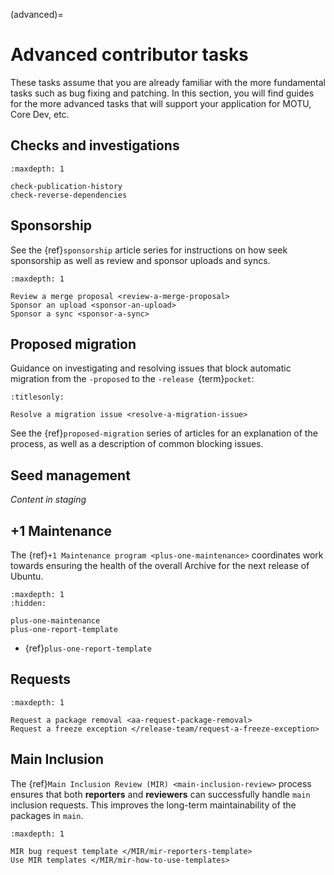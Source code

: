 (advanced)=
# Advanced contributor tasks

These tasks assume that you are already familiar with the more fundamental
tasks such as bug fixing and patching. In this section, you will find guides
for the more advanced tasks that will support your application for MOTU, Core
Dev, etc.


## Checks and investigations

```{toctree}
:maxdepth: 1

check-publication-history
check-reverse-dependencies
```


## Sponsorship

See the {ref}`sponsorship` article series for instructions on how seek sponsorship as well as review and sponsor uploads and syncs.

```{toctree}
:maxdepth: 1

Review a merge proposal <review-a-merge-proposal>
Sponsor an upload <sponsor-an-upload>
Sponsor a sync <sponsor-a-sync>
```


## Proposed migration

Guidance on investigating and resolving issues that block automatic migration from the `-proposed` to the `-release `{term}`pocket`:

```{toctree}
:titlesonly:

Resolve a migration issue <resolve-a-migration-issue>
```

See the {ref}`proposed-migration` series of articles for an explanation of the process, as well as a description of common blocking issues.


## Seed management

*Content in staging*



## +1 Maintenance

The {ref}`+1 Maintenance program <plus-one-maintenance>` coordinates work
towards ensuring the health of the overall Archive for the next release of
Ubuntu.

```{toctree}
:maxdepth: 1
:hidden:

plus-one-maintenance
plus-one-report-template
```

* {ref}`plus-one-report-template`


## Requests

```{toctree}
:maxdepth: 1

Request a package removal <aa-request-package-removal>
Request a freeze exception </release-team/request-a-freeze-exception>
```


## Main Inclusion

The {ref}`Main Inclusion Review (MIR) <main-inclusion-review>` process ensures
that both **reporters** and **reviewers** can successfully handle `main`
inclusion requests. This improves the long-term maintainability of the packages 
in `main`.

```{toctree}
:maxdepth: 1

MIR bug request template </MIR/mir-reporters-template>
Use MIR templates </MIR/mir-how-to-use-templates>
```

